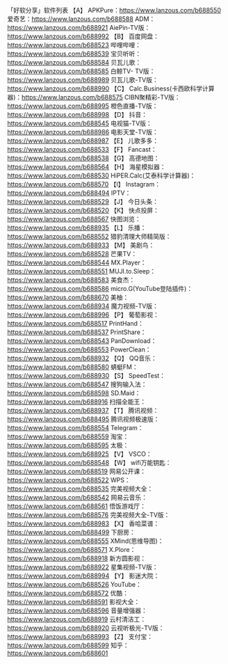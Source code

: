 「好软分享」软件列表
【A】
APKPure：https://www.lanzous.com/b688550
爱奇艺：https://www.lanzous.com/b688588
ADM：https://www.lanzous.com/b688921
AiePin-TV版：https://www.lanzous.com/b688992
【B】
百度网盘：https://www.lanzous.com/b688523
哔哩哔哩：https://www.lanzous.com/b688539
宝贝听听：https://www.lanzous.com/b688584
贝瓦儿歌：https://www.lanzous.com/b688585
白鲸TV- TV版：https://www.lanzous.com/b688989
贝瓦儿歌-TV版：https://www.lanzous.com/b688990
【C】
Calc.Business(卡西欧科学计算器)：https://www.lanzous.com/b688575
CIBN聚精彩-TV版：https://www.lanzous.com/b688995
橙色直播-TV版：https://www.lanzous.com/b688998
【D】
抖音：https://www.lanzous.com/b688545
电视猫-TV版：https://www.lanzous.com/b688986
电影天堂-TV版：https://www.lanzous.com/b688987
【E】
儿歌多多：https://www.lanzous.com/b688533
【F】
Fancast：https://www.lanzous.com/b688538
【G】
高德地图：https://www.lanzous.com/b688564
【H】
海星模拟器：https://www.lanzous.com/b688530
HiPER.Calc(艾泰科学计算器)：https://www.lanzous.com/b688570
【I】
Instagram：https://www.lanzous.com/b688494
IPTV：https://www.lanzous.com/b688529
【J】
今日头条：https://www.lanzous.com/b688520
【K】
快点投屏：https://www.lanzous.com/b688567
快图浏览：https://www.lanzous.com/b688935
【L】
乐播：https://www.lanzous.com/b688552
猎豹清理大师精简版：https://www.lanzous.com/b688933
【M】
美剧鸟：https://www.lanzous.com/b688528
芒果TV：https://www.lanzous.com/b688544
MX.Player：https://www.lanzous.com/b688551
MUJI.to.Sleep：https://www.lanzous.com/b688583
美食杰：https://www.lanzous.com/b688586
micro.G(YouTube登陆插件)：https://www.lanzous.com/b688670
美柚：https://www.lanzous.com/b688934
魔力视频-TV版：https://www.lanzous.com/b688996
【P】
葡萄影视：https://www.lanzous.com/b688517
PrintHand：https://www.lanzous.com/b688537
PrintShare：https://www.lanzous.com/b688543
PanDownload：https://www.lanzous.com/b688553
PowerClean：https://www.lanzous.com/b688932
【Q】
QQ音乐：https://www.lanzous.com/b688580
蜻蜓FM：https://www.lanzous.com/b688930
【S】
SpeedTest：https://www.lanzous.com/b688547
搜狗输入法：https://www.lanzous.com/b688598
SD.Maid：https://www.lanzous.com/b688916
扫描全能王：https://www.lanzous.com/b688937
【T】
腾讯视频：https://www.lanzous.com/b688495
腾讯视频极速版：https://www.lanzous.com/b688554
Telegram：https://www.lanzous.com/b688559
淘宝：https://www.lanzous.com/b688595
太极：https://www.lanzous.com/b688925
【V】
VSCO：https://www.lanzous.com/b688548
【W】
wifi万能钥匙：https://www.lanzous.com/b688519
网易公开课：https://www.lanzous.com/b688522
WPS：https://www.lanzous.com/b688535
完美视频大全：https://www.lanzous.com/b688542
网易云音乐：https://www.lanzous.com/b688561
悟饭游戏厅：https://www.lanzous.com/b688576
完美视频大全-TV版：https://www.lanzous.com/b688983
【X】
香哈菜谱：https://www.lanzous.com/b688499
下厨房：https://www.lanzous.com/b688555
XMind(思维导图)：https://www.lanzous.com/b688571
X.Plore：https://www.lanzous.com/b688918
新方圆影视：https://www.lanzous.com/b688922
星集视频-TV版：https://www.lanzous.com/b688994
【Y】
影迷大院：https://www.lanzous.com/b688526
YouTube：https://www.lanzous.com/b688572
优酷：https://www.lanzous.com/b688591
影视大全：https://www.lanzous.com/b688596
音量增强器：https://www.lanzous.com/b688919
云村清洁工：https://www.lanzous.com/b688920
云视听极光-TV版：https://www.lanzous.com/b688993
【Z】
支付宝：https://www.lanzous.com/b688599
知乎：https://www.lanzous.com/b688601
